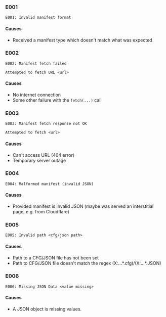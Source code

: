 ### E001

```
E001: Invalid manifest format
```

#### Causes

- Received a manifest type which doesn't match what was expected

### E002

```
E002: Manifest fetch failed

Attempted to fetch URL <url>
```

#### Causes

- No internet connection
- Some other failure with the `fetch(...)` call

### E003

```
E003: Manifest fetch response not OK

Attempted to fetch <url>
```

#### Causes

- Can't access URL (404 error)
- Temporary server outage

### E004

```
E004: Malformed manifest (invalid JSON)
```

#### Causes

- Provided manifest is invalid JSON (maybe was served an interstitial page, e.g. from Cloudflare)

### E005

```
E005: Invalid path <cfg/json path>
```

#### Causes

- Path to a CFG/JSON file has not been set
- Path to CFG/JSON file doesn't match the regex (X:\...\*.cfg)/(X:\...\*.JSON)

### E006

```
E006: Missing JSON Data <value missing>
```

#### Causes

- A JSON object is missing values.
